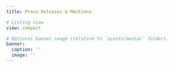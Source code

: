 ```yaml
---
title: Press Releases & Mentions

# Listing view
view: compact

# Optional banner image (relative to `assets/media/` folder).
banner:
  caption: ''
  image: ''
---
```

